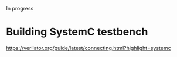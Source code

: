 In progress

# Building SystemC testbench 

https://verilator.org/guide/latest/connecting.html?highlight=systemc